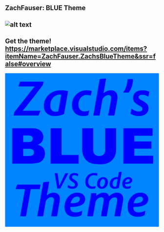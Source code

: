 ZachFauser: BLUE Theme
-
![alt text](https://cdn.discordapp.com/attachments/848558237414326272/889982624993513472/Screen_Shot_2021-09-21_at_5.12.26_PM.png)
-
Get the theme! 
https://marketplace.visualstudio.com/items?itemName=ZachFauser.ZachsBlueTheme&ssr=false#overview
-
![alt text](https://github.com/Zfauser/Zachs-BLUE-vs-code/raw/main/icon.png)



